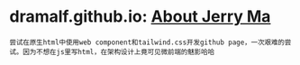 # dramalf.github.io: [About Jerry Ma](https://dramalf.github.io)

    尝试在原生html中使用web component和tailwind.css开发github page，一次艰难的尝试。因为不想在js里写html，在架构设计上竟可见微前端的魅影哈哈
